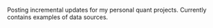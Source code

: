 Posting incremental updates for my personal quant projects. Currently contains examples of data sources.